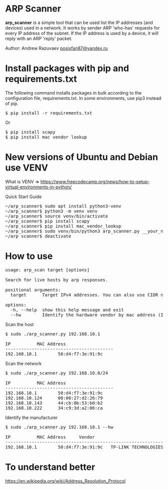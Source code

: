 # ARP Scanner
**arp_scanner** is a simple tool that can be used list the IP addresses (and devices) used in a network. It works by sender ARP 'who-has' requests for every IP address of the subnet. If the IP address is used by a device, it will reply with an ARP 'reply' packet.

Author: Andrew Razuvaev <posixfan87@yandex.ru>

# Install packages with pip and requirements.txt

The following command installs packages in bulk according to the configuration file, requirements.txt. In some environments, use pip3 instead of pip.
<pre>$ pip install -r requirements.txt</pre>
Or
<pre>
$ pip install scapy
$ pip install mac_vendor_lookup
</pre>

# New versions of Ubuntu and Debian use VENV
What is VENV => https://www.freecodecamp.org/news/how-to-setup-virtual-environments-in-python/

Quick Start Guide
<pre>
~/arp_scanner$ sudo apt install python3-venv
~/arp_scanner$ python3 -m venv venv
~/arp_scanner$ source venv/bin/activate
~/arp_scanner$ pip install scapy
~/arp_scanner$ pip install mac_vendor_lookup
~/arp_scanner$ sudo venv/bin/python3 arp_scanner.py __your_network_address__
~/arp_scanner$ deactivate
</pre>

# How to use
<pre>usage: arp_scan target [options]

Search for live hosts by arp responses.

positional arguments:
  target      Target IPv4 addresses. You can also use CIDR notation 10.0.0.0/24

options:
  -h, --help  show this help message and exit
  --hw        Identify the hardware vendor by mac address (Internet needed)</pre>

Scan the host
<pre>
$ sudo ./arp_scanner.py 192.168.10.1 

IP			MAC Address
-----------------------------------------
192.168.10.1		50:d4:f7:3e:91:9c	</pre>

Scan the network
<pre>
$ sudo ./arp_scanner.py 192.168.10.0/24

IP			MAC Address
-----------------------------------------
192.168.10.1		50:d4:f7:3e:91:9c	
192.168.10.124		08:00:27:d2:26:79	
192.168.10.143		44:cb:8b:53:b0:b2	
192.168.10.222		34:c9:3d:a2:06:ca	
</pre>

Identify the manufacturer
<pre>
$ sudo ./arp_scanner.py 192.168.10.1 --hw

IP			MAC Address		Vendor
------------------------------------------------------------------------
192.168.10.1		50:d4:f7:3e:91:9c	TP-LINK TECHNOLOGIES CO.,LTD.
</pre>

# To understand better
https://en.wikipedia.org/wiki/Address_Resolution_Protocol
